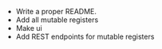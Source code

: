 * Write a proper README.
* Add all mutable registers
* Make ui
* Add REST endpoints for mutable registers
